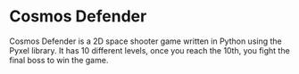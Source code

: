 # Cosmos Defender
Cosmos Defender is a 2D space shooter game written in Python using the Pyxel library.
It has 10 different levels, once you reach the 10th, you fight the final boss to win the game.
